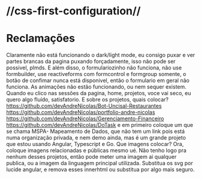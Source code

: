 # //css-first-configuration//

# Reclamações
Claramente não está funcionando o dark/light mode, eu consigo puxar e ver partes brancas da pagina puxando forçadamente, isso não pode ser possivel, plmds. E além disso, o formulariozinho não funciona, não use formbuilder, use reactiveforms com formcontrol e formgroup somente, o botão de confimar nunca está disponivel, então o formulario em geral não funciona. As animações não estão funcionando, ou nem sequer existem. Quando eu clico nas sessões da pagina, home, projetos, voce vai seco, eu quero algo fluído, satisfatorio. E sobre os projetos, quais colocar? https://github.com/devAndreNicolas/Bot-Uncisal-Restaurantes  https://github.com/devAndreNicolas/portfolio-andre-nicolas https://github.com/devAndreNicolas/Gerenciamento-Financeiro https://github.com/devAndreNicolas/DoTask e em primeiro coloque um que se chama MSPA- Mapeamento de Dados, que não tem um link pois está numa organização privada, e nem demo ainda, mas é um grande projeto que estou usando Angular, Typescript e Go.  Que imagens colocar? Ora, coloque imagens relacionadas e públicas mesmo ué. Não tenho logo pra nenhum desses projetos, então pode meter uma imagem ai qualquer publica, ou a imagem da linguagem principal utilizada. Substitua os svg por lucide angular, e remova esses innerhtml ou substitua por algo mais seguro.